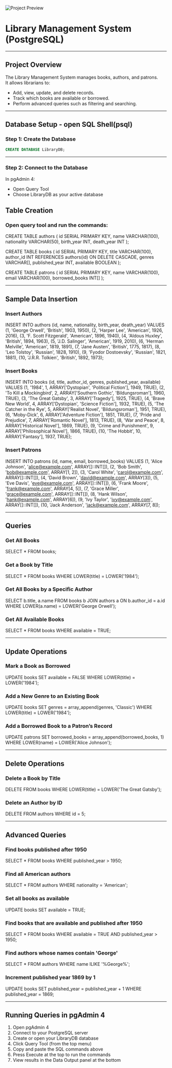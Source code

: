 ![Project Preview](https://socialify.git.ci/Ashley-Blu/Library-Management-System-PostgreSQL-/image?language=1&owner=1&name=1&stargazers=1&theme=Light)

# Library Management System (PostgreSQL)

---

## Project Overview

The Library Management System manages books, authors, and patrons.  
It allows librarians to:

- Add, view, update, and delete records.
- Track which books are available or borrowed.
- Perform advanced queries such as filtering and searching.

---

## Database Setup - open SQL Shell(psql)

### Step 1: Create the Database

```sql
CREATE DATABASE LibraryDB;
```

---

### Step 2: Connect to the Database

In pgAdmin 4:

- Open Query Tool
- Choose LibraryDB as your active database

## Table Creation

### Open query tool and run the commands:

CREATE TABLE authors (
id SERIAL PRIMARY KEY,
name VARCHAR(100),
nationality VARCHAR(50),
birth_year INT,
death_year INT
);

CREATE TABLE books (
id SERIAL PRIMARY KEY,
title VARCHAR(100),
author_id INT REFERENCES authors(id) ON DELETE CASCADE,
genres VARCHAR[],
published_year INT,
available BOOLEAN
);

CREATE TABLE patrons (
id SERIAL PRIMARY KEY,
name VARCHAR(100),
email VARCHAR(100),
borrowed_books INT[]
);

---

## Sample Data Insertion

### Insert Authors

INSERT INTO authors (id, name, nationality, birth_year, death_year) VALUES
(1, 'George Orwell', 'British', 1903, 1950),
(2, 'Harper Lee', 'American', 1926, 2016),
(3, 'F. Scott Fitzgerald', 'American', 1896, 1940),
(4, 'Aldous Huxley', 'British', 1894, 1963),
(5, 'J.D. Salinger', 'American', 1919, 2010),
(6, 'Herman Melville', 'American', 1819, 1891),
(7, 'Jane Austen', 'British', 1775, 1817),
(8, 'Leo Tolstoy', 'Russian', 1828, 1910),
(9, 'Fyodor Dostoevsky', 'Russian', 1821, 1881),
(10, 'J.R.R. Tolkien', 'British', 1892, 1973);

### Insert Books

INSERT INTO books (id, title, author_id, genres, published_year, available) VALUES
(1, '1984', 1, ARRAY['Dystopian', 'Political Fiction'], 1949, TRUE),
(2, 'To Kill a Mockingbird', 2, ARRAY['Southern Gothic', 'Bildungsroman'], 1960, TRUE),
(3, 'The Great Gatsby', 3, ARRAY['Tragedy'], 1925, TRUE),
(4, 'Brave New World', 4, ARRAY['Dystopian', 'Science Fiction'], 1932, TRUE),
(5, 'The Catcher in the Rye', 5, ARRAY['Realist Novel', 'Bildungsroman'], 1951, TRUE),
(6, 'Moby-Dick', 6, ARRAY['Adventure Fiction'], 1851, TRUE),
(7, 'Pride and Prejudice', 7, ARRAY['Romantic Novel'], 1813, TRUE),
(8, 'War and Peace', 8, ARRAY['Historical Novel'], 1869, TRUE),
(9, 'Crime and Punishment', 9, ARRAY['Philosophical Novel'], 1866, TRUE),
(10, 'The Hobbit', 10, ARRAY['Fantasy'], 1937, TRUE);

### Insert Patrons

INSERT INTO patrons (id, name, email, borrowed_books) VALUES
(1, 'Alice Johnson', 'alice@example.com', ARRAY[]::INT[]),
(2, 'Bob Smith', 'bob@example.com', ARRAY[1, 2]),
(3, 'Carol White', 'carol@example.com', ARRAY[]::INT[]),
(4, 'David Brown', 'david@example.com', ARRAY[3]),
(5, 'Eve Davis', 'eve@example.com', ARRAY[]::INT[]),
(6, 'Frank Moore', 'frank@example.com', ARRAY[4, 5]),
(7, 'Grace Miller', 'grace@example.com', ARRAY[]::INT[]),
(8, 'Hank Wilson', 'hank@example.com', ARRAY[6]),
(9, 'Ivy Taylor', 'ivy@example.com', ARRAY[]::INT[]),
(10, 'Jack Anderson', 'jack@example.com', ARRAY[7, 8]);

---

## Queries

### Get All Books

SELECT \* FROM books;

### Get a Book by Title

SELECT \* FROM books WHERE LOWER(title) = LOWER('1984');

### Get All Books by a Specific Author

SELECT b.title, a.name
FROM books b
JOIN authors a ON b.author_id = a.id
WHERE LOWER(a.name) = LOWER('George Orwell');

### Get All Available Books

SELECT \* FROM books WHERE available = TRUE;

---

## Update Operations

### Mark a Book as Borrowed

UPDATE books
SET available = FALSE
WHERE LOWER(title) = LOWER('1984');

### Add a New Genre to an Existing Book

UPDATE books
SET genres = array_append(genres, 'Classic')
WHERE LOWER(title) = LOWER('1984');

### Add a Borrowed Book to a Patron’s Record

UPDATE patrons
SET borrowed_books = array_append(borrowed_books, 1)
WHERE LOWER(name) = LOWER('Alice Johnson');

---

## Delete Operations

### Delete a Book by Title

DELETE FROM books WHERE LOWER(title) = LOWER('The Great Gatsby');

### Delete an Author by ID

DELETE FROM authors WHERE id = 5;

---

## Advanced Queries

### Find books published after 1950

SELECT \* FROM books WHERE published_year > 1950;

### Find all American authors

SELECT \* FROM authors WHERE nationality = 'American';

### Set all books as available

UPDATE books SET available = TRUE;

### Find books that are available and published after 1950

SELECT \* FROM books WHERE available = TRUE AND published_year > 1950;

### Find authors whose names contain 'George'

SELECT \* FROM authors WHERE name ILIKE '%George%';

### Increment published year 1869 by 1

UPDATE books SET published_year = published_year + 1 WHERE published_year = 1869;

---

## Running Queries in pgAdmin 4

1. Open pgAdmin 4
2. Connect to your PostgreSQL server
3. Create or open your LibraryDB database
4. Click Query Tool (from the top menu)
5. Copy and paste the SQL commands above
6. Press Execute at the top to run the commands
7. View results in the Data Output panel at the bottom
